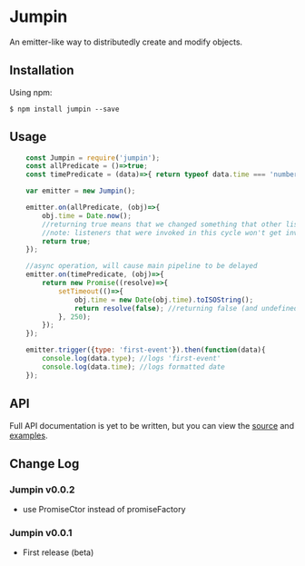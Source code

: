 # Jumpin
An emitter-like way to distributedly create and modify objects.

## Installation
Using npm:

    $ npm install jumpin --save

## Usage
```JavaScript
    const Jumpin = require('jumpin');
    const allPredicate = ()=>true;
    const timePredicate = (data)=>{ return typeof data.time === 'number'; };

    var emitter = new Jumpin();

    emitter.on(allPredicate, (obj)=>{
        obj.time = Date.now();
        //returning true means that we changed something that other listener's predicates might care about
        //note: listeners that were invoked in this cycle won't get invoke again
        return true;
    });

    //async operation, will cause main pipeline to be delayed
    emitter.on(timePredicate, (obj)=>{
        return new Promise((resolve)=>{
            setTimeout(()=>{
                obj.time = new Date(obj.time).toISOString();
                return resolve(false); //returning false (and undefined) means that we don't wan't to try failed listener's-predicates again
            }, 250);
        });
    });

    emitter.trigger({type: 'first-event'}).then(function(data){
        console.log(data.type); //logs 'first-event'
        console.log(data.time); //logs formatted date
    });
```

## API
Full API documentation is yet to be written, but you can view the [source](https://github.com/OmriSh/jumpin/blob/master/src/index.js) and [examples](https://github.com/OmriSh/jumpin/tree/master/example).

## Change Log

### Jumpin v0.0.2
* use PromiseCtor instead of promiseFactory

### Jumpin v0.0.1
* First release (beta)